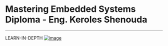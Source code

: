 # Mastering Embedded Systems Diploma  - Eng. Keroles Shenouda
-------------------------------------------------------------
LEARN-IN-DEPTH
[![image](https://drive.google.com/uc?export=view&id=1Bcpl5OGMCVsqHlF52MFKXuOHNEaKHi92)](https://www.learn-in-depth-store.com/certificate/mahmoudhussien30@gmail.com)

